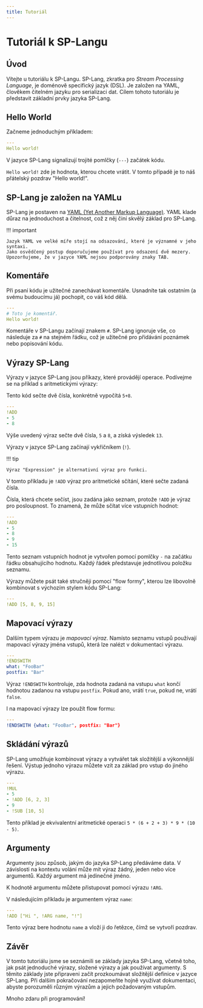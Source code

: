 ```yaml
---
title: Tutoriál
---
```


# Tutoriál k SP-Langu

## Úvod

Vítejte u tutoriálu k SP-Langu.
SP-Lang, zkratka pro _Stream Processing Language_, je doménově specifický jazyk (DSL).
Je založen na YAML, člověkem čitelném jazyku pro serializaci dat.
Cílem tohoto tutoriálu je představit základní prvky jazyka SP-Lang.

## Hello World

Začneme jednoduchým příkladem:

```yaml
---
Hello world!
```

V jazyce SP-Lang signalizují trojité pomlčky (`---`) začátek kódu.

`Hello world!` zde je hodnota, kterou chcete vrátit.
V tomto případě je to náš přátelský pozdrav "Hello world!".

## SP-Lang je založen na YAMLu

SP-Lang je postaven na [YAML (Yet Another Markup Language)](https://yaml.org).
YAML klade důraz na jednoduchost a čitelnost, což z něj činí skvělý základ pro SP-Lang.

!!! important

    Jazyk YAML ve velké míře stojí na odsazování, které je významné v jeho syntaxi.
    Jako osvědčený postup doporučujeme používat pro odsazení dvě mezery.
    Upozorňujeme, že v jazyce YAML nejsou podporovány znaky TAB.

## Komentáře

Při psaní kódu je užitečné zanechávat komentáře.
Usnadníte tak ostatním (a svému budoucímu já) pochopit, co váš kód dělá.

```yaml
---
# Toto je komentář.
Hello world!
```

Komentáře v SP-Langu začínají znakem `#`.
SP-Lang ignoruje vše, co následuje za `#` na stejném řádku, což je užitečné pro přidávání poznámek nebo popisování kódu.

## Výrazy SP-Lang

Výrazy v jazyce SP-Lang jsou příkazy, které provádějí operace. Podívejme se na příklad s aritmetickými výrazy:

Tento kód sečte dvě čísla, konkrétně vypočítá `5+8`.

```yaml
---
!ADD
- 5
- 8
```

Výše uvedený výraz sečte dvě čísla, `5` a `8`, a získá výsledek `13`.

Výrazy v jazyce SP-Lang začínají vykřičníkem (`!`).

!!! tip

    Výraz "Expression" je alternativní výraz pro funkci.

V tomto příkladu je `!ADD` výraz pro aritmetické sčítání, které sečte zadaná čísla.

Čísla, která chcete sečíst, jsou zadána jako seznam, protože `!ADD` je výraz pro posloupnost.
To znamená, že může sčítat více vstupních hodnot:

```yaml
---
!ADD
- 5
- 8
- 9
- 15
```

Tento seznam vstupních hodnot je vytvořen pomocí pomlčky `-` na začátku řádku obsahujícího hodnotu.
Každý řádek představuje jednotlivou položku seznamu.

Výrazy můžete psát také stručněji pomocí "flow formy", kterou lze libovolně kombinovat s výchozím stylem kódu SP-Lang:

```yaml
---
!ADD [5, 8, 9, 15]
```

## Mapovací výrazy

Dalším typem výrazu je _mapovací výraz_.
Namísto seznamu vstupů používají mapovací výrazy jména vstupů, která lze nalézt v dokumentaci výrazu.

```yaml
---
!ENDSWITH
what: "FooBar"
postfix: "Bar"
```

Výraz `!ENDSWITH` kontroluje, zda hodnota zadaná na vstupu `what` končí hodnotou zadanou na vstupu `postfix`. Pokud ano, vrátí `true`, pokud ne, vrátí `false`.

I na mapovací výrazy lze použít flow formu:

```yaml
---
!ENDSWITH {what: "FooBar", postfix: "Bar"}
```

## Skládání výrazů

SP-Lang umožňuje kombinovat výrazy a vytvářet tak složitější a výkonnější řešení.
Výstup jednoho výrazu můžete vzít za základ pro vstup do jiného výrazu.

```yaml
---
!MUL
- 5
- !ADD [6, 2, 3]
- 9
- !SUB [10, 5]
```

Tento příklad je ekvivalentní aritmetické operaci `5 * (6 + 2 + 3) * 9 * (10 - 5)`.

## Argumenty

Argumenty jsou způsob, jakým do jazyka SP-Lang předáváme data.
V závislosti na kontextu volání může mít výraz žádný, jeden nebo více argumentů.
Každý argument má jedinečné jméno.

K hodnotě argumentu můžete přistupovat pomocí výrazu `!ARG`.

V následujícím příkladu je argumentem výraz `name`:

```yaml
---
!ADD ["Hi ", !ARG name, "!"]
```

Tento výraz bere hodnotu `name` a vloží ji do řetězce, čímž se vytvoří pozdrav.

## Závěr

V tomto tutoriálu jsme se seznámili se základy jazyka SP-Lang, včetně toho, jak psát jednoduché výrazy, složené výrazy a jak používat argumenty.
S těmito základy jste připraveni začít prozkoumávat složitější definice v jazyce SP-Lang.
Při dalším pokračování nezapomeňte hojně využívat dokumentaci, abyste porozuměli různým výrazům a jejich požadovaným vstupům.

Mnoho zdaru při programování!